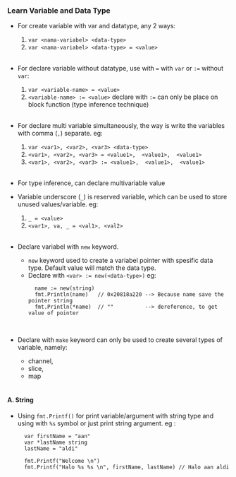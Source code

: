 ### Learn Variable and Data Type

* For create variable with var and datatype, any 2 ways: 

    1. `var <nama-variabel> <data-type>`
    2. `var <nama-variabel> <data-type> = <value>`
    <br/>

* For declare variable without datatype, use with `=` with `var` or `:=` without `var`: 
    1. `var <variable-name> = <value>`
    2. `<variable-name> := <value>`    declare with `:=` can only be place on block function (type inference technique)
    <br/>

* For declare multi variable simultaneously, the way is write the variables with comma (`,`) separate. eg:
    1. `var <var1>, <var2>, <var3> <data-type>` 
    1. `<var1>, <var2>, <var3> = <value1>,  <value1>,  <value1>`
    1. `<var1>, <var2>, <var3> := <value1>,  <value1>,  <value1>`
    <br/>

* For type inference, can declare multivariable value
    <br/>

* Variable underscore (`_`) is reserved variable, which can be used to store unused values/variable. eg:
    1. `_ = <value>`
    1. `<var1>, va, _ = <val1>, <val2> `
    <br/>

* Declare variabel with `new` keyword.
  - `new` keyword used to create a variabel pointer with spesific data type. Default value will match the data type.
  - Declare with `<var> := new(<data-type>)` eg:
    ~~~
      name := new(string)
      fmt.Println(name)   // 0x20818a220 --> Because name save the pointer string 
      fmt.Println(*name)  // ""          --> dereference, to get value of pointer
    ~~~
  <br/>

* Declare with `make` keyword can only be used to create several types of variable, namely:

  - channel,
  - slice,
  - map
  <br/>


#### A. String
* Using `fmt.Printf()` for print variable/argument with string type and using with `%s` symbol or just print string argument. eg :
  ~~~ 
    var firstName = "aan"
    var *lastName string
    lastName = "aldi"
    
    fmt.Printf("Welcome \n")
    fmt.Printf("Halo %s %s \n", firstName, lastName) // Halo aan aldi 


  ~~~
